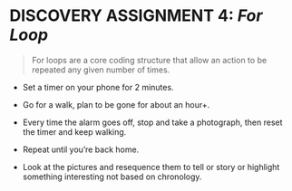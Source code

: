 # DISCOVERY ASSIGNMENT 4: *For Loop*  

> For loops are a core coding structure that allow an action to be repeated any given number of times.

- Set a timer on your phone for 2 minutes.

- Go for a walk, plan to be gone for about an hour+.

- Every time the alarm goes off, stop and take a photograph, then reset the timer and keep walking.

- Repeat until you’re back home.

- Look at the pictures and resequence them to tell or story or highlight something interesting not based on chronology.
